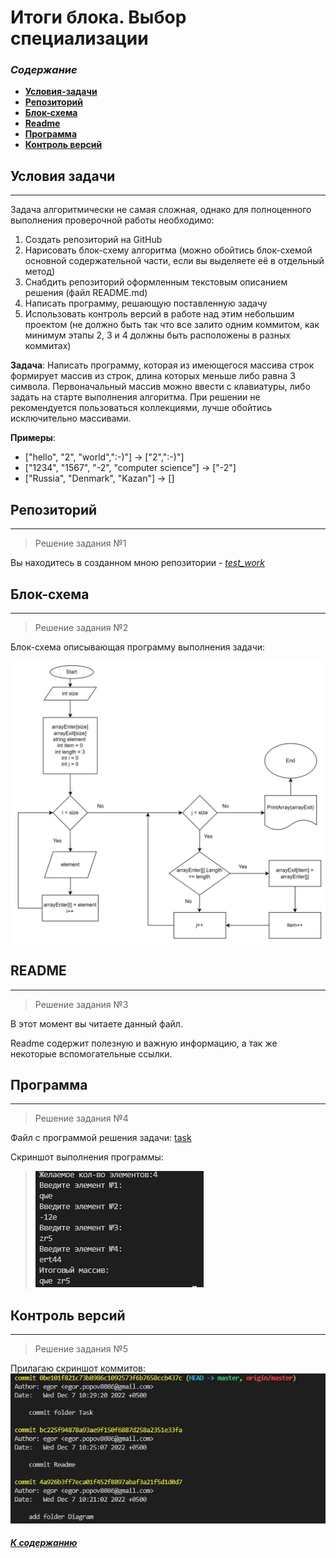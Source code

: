 # Итоги блока. Выбор специализации

### _Содержание_
- [__Условия-задачи__](#условия-задачи)
- [__Репозиторий__](#репозиторий)
- [__Блок-схема__](#блок-схема)
- [__Readme__](#readme)
- [__Программа__](#программа)
- [__Контроль версий__](#контроль-версий)

## Условия задачи
---

Задача алгоритмически не самая сложная, однако для полноценного выполнения проверочной работы необходимо:
1. Создать репозиторий на GitHub
2. Нарисовать блок-схему алгоритма (можно обойтись блок-схемой основной содержательной части, если вы выделяете её в отдельный метод)
3. Снабдить репозиторий оформленным текстовым описанием решения (файл README.md)
4. Написать программу, решающую поставленную задачу
5. Использовать контроль версий в работе над этим небольшим проектом (не должно быть так что все залито одним коммитом, как минимум этапы 2, 3 и 4 должны быть расположены в разных коммитах)

__Задача__: Написать программу, которая из имеющегося массива строк формирует массив из строк, длина которых меньше либо равна 3 символа. Первоначальный массив можно ввести с клавиатуры, либо задать на старте выполнения алгоритма. При решении не рекомендуется пользоваться коллекциями, лучше обойтись исключительно массивами.

__Примеры__:
* ["hello", "2", "world",":-)"] -> ["2",":-)"]
* ["1234", "1567", "-2", "computer science"] -> ["-2"]
* ["Russia", "Denmark", "Kazan"] -> []

## Репозиторий
---
>Решение задания №1

Вы находитесь в созданном мною репозитории - [_test_work_](https://github.com/UserEgorPopov/Test_work.git)

## Блок-схема
---
>Решение задания №2

Блок-схема описывающая программу выполнения задачи:

![Диаграмма для программы](https://github.com/UserEgorPopov/Test_work/blob/master/Diagram/Diagram.jpg)

## README
---
>Решение задания №3

В этот момент вы читаете данный файл.

Readme содержит полезную и важную информацию, а так же некоторые вспомогательные ссылки.

## Программа
---
>Решение задания №4

Файл с программой решения задачи: [task](https://github.com/UserEgorPopov/Test_work/blob/master/Task/Program.cs)

Скриншот выполнения программы:

>![Выполнение программы](https://github.com/UserEgorPopov/Test_work/blob/master/Task/Result.jpg)

## Контроль версий
---
>Решение задания №5

Прилагаю скриншот коммитов:
![Скриншот коммитов](https://github.com/UserEgorPopov/Test_work/blob/master/commit.jpg)


##### [*К содержанию*](#содержание)
